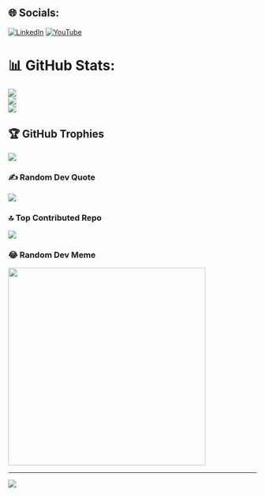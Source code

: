 

## 🌐 Socials:
[![LinkedIn](https://img.shields.io/badge/LinkedIn-%230077B5.svg?logo=linkedin&logoColor=white)](https://linkedin.com/in/prateek-kanurkar-239366249) [![YouTube](https://img.shields.io/badge/YouTube-%23FF0000.svg?logo=YouTube&logoColor=white)](https://youtube.com/@@prateekkanurkar3415) 



# 📊 GitHub Stats:
![](https://github-readme-stats.vercel.app/api?username=KanurkarPrateek&theme=dark&hide_border=false&include_all_commits=false&count_private=false)<br/>
![](https://github-readme-streak-stats.herokuapp.com/?user=KanurkarPrateek&theme=dark&hide_border=false)<br/>
![](https://github-readme-stats.vercel.app/api/top-langs/?username=KanurkarPrateek&theme=dark&hide_border=false&include_all_commits=false&count_private=false&layout=compact)

## 🏆 GitHub Trophies
![](https://github-profile-trophy.vercel.app/?username=KanurkarPrateek&theme=radical&no-frame=false&no-bg=true&margin-w=4)

### ✍️ Random Dev Quote
![](https://quotes-github-readme.vercel.app/api?type=horizontal&theme=radical)

### 🔝 Top Contributed Repo
![](https://github-contributor-stats.vercel.app/api?username=KanurkarPrateek&limit=5&theme=dark&combine_all_yearly_contributions=true)

### 😂 Random Dev Meme
<img src='https://randommeme-five.vercel.app/' style="height: 400px;"/>

---
[![](https://visitcount.itsvg.in/api?id=KanurkarPrateek&icon=0&color=0)](https://visitcount.itsvg.in)

<!-- Proudly created with GPRM ( https://gprm.itsvg.in ) -->
